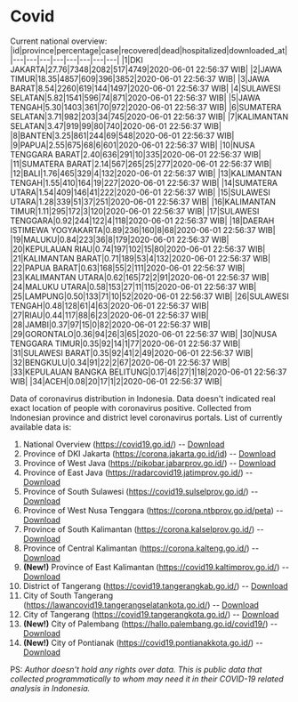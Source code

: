 # Covid
Current national overview:
|id|province|percentage|case|recovered|dead|hospitalized|downloaded_at|
|---|---|---|---|---|---|---|---|
|1|DKI JAKARTA|27.76|7348|2082|517|4749|2020-06-01 22:56:37 WIB|
|2|JAWA TIMUR|18.35|4857|609|396|3852|2020-06-01 22:56:37 WIB|
|3|JAWA BARAT|8.54|2260|619|144|1497|2020-06-01 22:56:37 WIB|
|4|SULAWESI SELATAN|5.82|1541|596|74|871|2020-06-01 22:56:37 WIB|
|5|JAWA TENGAH|5.30|1403|361|70|972|2020-06-01 22:56:37 WIB|
|6|SUMATERA SELATAN|3.71|982|203|34|745|2020-06-01 22:56:37 WIB|
|7|KALIMANTAN SELATAN|3.47|919|99|80|740|2020-06-01 22:56:37 WIB|
|8|BANTEN|3.25|861|244|69|548|2020-06-01 22:56:37 WIB|
|9|PAPUA|2.55|675|68|6|601|2020-06-01 22:56:37 WIB|
|10|NUSA TENGGARA BARAT|2.40|636|291|10|335|2020-06-01 22:56:37 WIB|
|11|SUMATERA BARAT|2.14|567|265|25|277|2020-06-01 22:56:37 WIB|
|12|BALI|1.76|465|329|4|132|2020-06-01 22:56:37 WIB|
|13|KALIMANTAN TENGAH|1.55|410|164|19|227|2020-06-01 22:56:37 WIB|
|14|SUMATERA UTARA|1.54|409|146|41|222|2020-06-01 22:56:37 WIB|
|15|SULAWESI UTARA|1.28|339|51|37|251|2020-06-01 22:56:37 WIB|
|16|KALIMANTAN TIMUR|1.11|295|172|3|120|2020-06-01 22:56:37 WIB|
|17|SULAWESI TENGGARA|0.92|244|122|4|118|2020-06-01 22:56:37 WIB|
|18|DAERAH ISTIMEWA YOGYAKARTA|0.89|236|160|8|68|2020-06-01 22:56:37 WIB|
|19|MALUKU|0.84|223|36|8|179|2020-06-01 22:56:37 WIB|
|20|KEPULAUAN RIAU|0.74|197|102|15|80|2020-06-01 22:56:37 WIB|
|21|KALIMANTAN BARAT|0.71|189|53|4|132|2020-06-01 22:56:37 WIB|
|22|PAPUA BARAT|0.63|168|55|2|111|2020-06-01 22:56:37 WIB|
|23|KALIMANTAN UTARA|0.62|165|72|2|91|2020-06-01 22:56:37 WIB|
|24|MALUKU UTARA|0.58|153|27|11|115|2020-06-01 22:56:37 WIB|
|25|LAMPUNG|0.50|133|71|10|52|2020-06-01 22:56:37 WIB|
|26|SULAWESI TENGAH|0.48|128|61|4|63|2020-06-01 22:56:37 WIB|
|27|RIAU|0.44|117|88|6|23|2020-06-01 22:56:37 WIB|
|28|JAMBI|0.37|97|15|0|82|2020-06-01 22:56:37 WIB|
|29|GORONTALO|0.36|94|26|3|65|2020-06-01 22:56:37 WIB|
|30|NUSA TENGGARA TIMUR|0.35|92|14|1|77|2020-06-01 22:56:37 WIB|
|31|SULAWESI BARAT|0.35|92|41|2|49|2020-06-01 22:56:37 WIB|
|32|BENGKULU|0.34|91|22|2|67|2020-06-01 22:56:37 WIB|
|33|KEPULAUAN BANGKA BELITUNG|0.17|46|27|1|18|2020-06-01 22:56:37 WIB|
|34|ACEH|0.08|20|17|1|2|2020-06-01 22:56:37 WIB|

Data of coronavirus distribution in Indonesia. Data doesn't indicated real exact location of people with coronavirus positive. Collected from Indonesian province and district level coronavirus portals. List of currently available data is:
1. National Overview (https://covid19.go.id/) -- [Download](https://www.dropbox.com/s/66ly270fw4y76fx/covid_nasional.csv?dl=0)
2. Province of DKI Jakarta (https://corona.jakarta.go.id/id) -- [Download](https://riwayat-file-covid-19-dki-jakarta-jakartagis.hub.arcgis.com/)
3. Province of West Java (https://pikobar.jabarprov.go.id/) -- [Download](https://www.dropbox.com/s/alg0zp60fylq6cn/covid_jabar.csv?dl=0)
4. Province of East Java (https://radarcovid19.jatimprov.go.id/) -- [Download](https://www.dropbox.com/sh/e7vtgcnl4ckbvr4/AADo9UMRDZvrhHn66qTHZOvNa?dl=0)
5. Province of South Sulawesi (https://covid19.sulselprov.go.id/) -- [Download](https://www.dropbox.com/s/z5ek23lwcztj7z7/covid_sulsel.csv?dl=0)
6. Province of West Nusa Tenggara (https://corona.ntbprov.go.id/peta) -- [Download](https://www.dropbox.com/s/4p2k93n42xx0c00/covid_ntb.csv?dl=0)
7. Province of South Kalimantan (https://corona.kalselprov.go.id/) -- [Download](https://www.dropbox.com/sh/7aa2kvz8lb04pzz/AADH1Oj5oFMw2mp-D3JStPRsa?dl=0)
8. Province of Central Kalimantan (https://corona.kalteng.go.id/) -- [Download](https://www.dropbox.com/s/9q01v5r3ys2ozk4/covid_kalteng.csv?dl=0)
9. **(New!)** Province of East Kalimantan (https://covid19.kaltimprov.go.id/) -- [Download](https://www.dropbox.com/sh/qhpxj532nm80goa/AAB6ek_fp1__ieTR0TFQpfIga?dl=0)
10. District of Tangerang (https://covid19.tangerangkab.go.id/) -- [Download](https://www.dropbox.com/sh/yxovyy6sy5bnz4p/AACZzVHinisKmz8oQWyQJ3nua?dl=0)
11. City of South Tangerang (https://lawancovid19.tangerangselatankota.go.id/) -- [Download](https://www.dropbox.com/s/zlvxo4ivswdzmle/covid_tangsel.csv?dl=0)
12. City of Tangerang (https://covid19.tangerangkota.go.id/) -- [Download](https://www.dropbox.com/s/e53224kvdrpjzy0/covid_tangkot.csv?dl=0)
13. **(New!)** City of Palembang (https://hallo.palembang.go.id/covid19/) -- [Download](https://www.dropbox.com/sh/oj17bhwhlpjht9e/AABZEG-OiaSaFvikATDx6coEa?dl=0)
14. **(New!)** City of Pontianak (https://covid19.pontianakkota.go.id/) -- [Download](https://www.dropbox.com/sh/66if3y4ly51j4sh/AADQ-zwLGa7Kz4ZzJgDw2-3na?dl=0)

PS: *Author doesn't hold any rights over data. This is public data that collected programmatically to whom may need it in their COVID-19 related analysis in Indonesia.*
